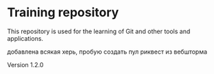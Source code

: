 # Training repository
This repository is used for the learning of Git and other tools and applications.

добавлена всякая херь, пробую создать пул риквест из вебшторма

Version 1.2.0